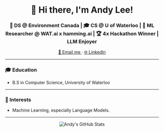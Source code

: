 <h1 align="center">👋 Hi there, I'm Andy Lee!</h1>

<h3 align="center">🚀 DS @ Environment Canada | 🎓 CS @ U of Waterloo | 🤖 ML Researcher @ WAT.ai x hamming.ai | 🏆 4x Hackathon Winner | LLM Enjoyer</h3>

<p align="center">
  <a href="mailto:techandy42@gmail.com">
    📧 Email me
  </a>
  ·
  <a href="https://www.linkedin.com/in/andy-lee-b68302232/">  <!-- Update with your LinkedIn profile -->
    🌐 LinkedIn
  </a>
</p>

---

### 🎓 Education 

- B.S in Computer Science, University of Waterloo

---

### 🌱 Interests 

- Machine Learning, especially Language Models.

---

<p align="center">
  <img src="https://github-readme-stats.vercel.app/api?username=techandy42&show_icons=true" alt="Andy's GitHub Stats" />
</p>
